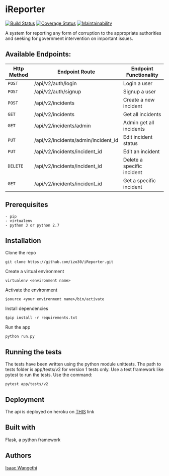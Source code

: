 # iReporter

[![Build Status](https://travis-ci.org/izo30/iReporter.svg?branch=develop)](https://travis-ci.org/izo30/iReporter) [![Coverage Status](https://coveralls.io/repos/github/izo30/iReporter/badge.svg?branch=develop)](https://coveralls.io/github/izo30/iReporter?branch=develop) [![Maintainability](https://api.codeclimate.com/v1/badges/ef698b481f64d9160d87/maintainability)](https://codeclimate.com/github/izo30/iReporter/maintainability)

A system for reporting any form of corruption to the appropriate authorities and seeking for government intervention on important issues.

## Available Endpoints:

| Http Method | Endpoint Route | Endpoint Functionality
| --- | --- | --- |
| `POST` | /api/v2/auth/login | Login a user |
| `POST` | /api/v2/auth/signup | Signup a user |
| `POST` | /api/v2/incidents | Create a new incident |
| `GET` | /api/v2/incidents | Get all incidents |
| `GET` | /api/v2/incidents/admin | Admin get all incidents |
| `PUT` | /api/v2/incidents/admin/incident_id | Edit incident status |
| `PUT` | /api/v2/incidents/incident_id | Edit an incident |
| `DELETE` | /api/v2/incidents/incident_id | Delete a specific incident |
| `GET` | /api/v2/incidents/incident_id | Get a specific incident |

## Prerequisites

```
- pip
- virtualenv
- python 3 or python 2.7
```

## Installation
Clone the repo
```
git clone https://github.com/izo30/iReporter.git
```
Create a virtual environment
```
virtualenv <environment name>
```
Activate the environment
```
$source <your environment name>/bin/activate
```
Install dependencies
```
$pip install -r requirements.txt
```
Run the app
```
python run.py
```

## Running the tests
The tests have been written using the python module unittests. The path to tests folder is app/tests/v2 for version 1 tests only. Use a test framework like pytest to run the tests. Use the command:
```
pytest app/tests/v2
```

## Deployment
The api is deployed on heroku on [THIS](https://kbucket-api-heroku-ireporter.herokuapp.com/api/v2/ "Heroku Link") link

## Built with
Flask, a python framework

## Authors
[Isaac Wangethi](https://github.com/izo30 "Isaac Wangethi")
